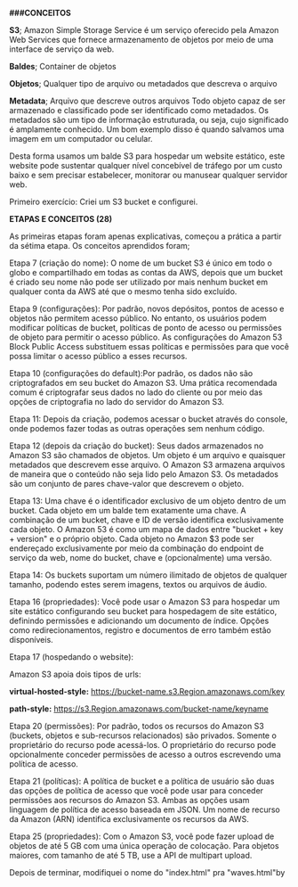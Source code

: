 **###CONCEITOS**

**S3**; Amazon Simple Storage Service é um serviço oferecido pela Amazon Web Services que fornece armazenamento de objetos por meio de uma interface de serviço da web.

**Baldes**; Container de objetos

**Objetos**; Qualquer tipo de arquivo ou metadados que descreva o arquivo

**Metadata**; Arquivo que descreve outros arquivos
Todo objeto capaz de ser armazenado e classificado pode ser identificado como metadados. Os metadados são um tipo de informação estruturada, ou seja, cujo significado é amplamente conhecido. Um bom exemplo disso é quando salvamos uma imagem em um computador ou celular.


Desta forma usamos um balde S3 para hospedar um website estático, este website pode sustentar qualquer nível concebível de tráfego por um custo baixo e sem precisar estabelecer, monitorar ou manusear qualquer servidor web.

Primeiro exercício: Criei um S3 bucket e configurei.

**ETAPAS E CONCEITOS (28)**

As primeiras etapas foram apenas explicativas, começou a prática a partir da sétima etapa.
Os conceitos aprendidos foram;

Etapa 7 (criação do nome):
O nome de um bucket S3 é único em todo o globo e compartilhado em todas as contas da AWS, depois que um bucket é criado seu nome não pode ser utilizado por mais nenhum bucket em qualquer conta da AWS até que o mesmo tenha sido excluído.

Etapa 9 (configurações):
Por padrão, novos depósitos, pontos de acesso e objetos não permitem acesso público. No entanto, os usuários podem modificar políticas de bucket, políticas de ponto de acesso ou permissões de objeto para permitir o acesso público. As configurações do Amazon 53 Block Public Access substituem essas políticas e permissões para que você possa limitar o acesso público a esses recursos.

Etapa 10 (configurações do default):Por padrão, os dados não são criptografados em seu bucket do Amazon S3. Uma prática recomendada comum é criptografar seus dados no lado do cliente ou por meio das opções de criptografia no lado do servidor do Amazon S3.

Etapa 11: Depois da criação, podemos acessar o bucket através do console, onde podemos fazer todas as outras operações sem nenhum código.

Etapa 12 (depois da criação do bucket): Seus dados armazenados no Amazon S3 são chamados de objetos. Um objeto é um arquivo e quaisquer metadados que descrevem esse arquivo. O Amazon S3 armazena arquivos de maneira que o conteúdo não seja lido pelo Amazon S3. Os metadados são um conjunto de pares chave-valor que descrevem o objeto.

Etapa 13: Uma chave é o identificador exclusivo de um objeto dentro de um bucket. Cada objeto em um balde tem exatamente uma chave. A combinação de um bucket, chave e ID de versão identifica exclusivamente cada objeto. O Amazon 53 é como um mapa de dados entre "bucket + key + version" e o próprio objeto. Cada objeto no Amazon $3 pode ser endereçado exclusivamente por meio da combinação do endpoint de serviço da web, nome do bucket, chave e (opcionalmente) uma versão.

Etapa 14: Os buckets suportam um número ilimitado de objetos de qualquer tamanho, podendo estes serem imagens, textos ou arquivos de áudio. 

Etapa 16 (propriedades): Você pode usar o Amazon S3 para hospedar um site estático configurando seu bucket para hospedagem de site estático, definindo permissões e adicionando um documento de índice. Opções como redirecionamentos, registro e documentos de erro também estão disponíveis.

Etapa 17 (hospedando o website): 

Amazon S3 apoia dois tipos de urls:

**virtual-hosted-style:**
https://bucket-name.s3.Region.amazonaws.com/key

**path-style:**
https://s3.Region.amazonaws.com/bucket-name/keyname

Etapa 20 (permissões):
Por padrão, todos os recursos do Amazon S3 (buckets, objetos e sub-recursos relacionados) são privados. Somente o proprietário do recurso pode acessá-los. O proprietário do recurso pode opcionalmente conceder permissões de acesso a outros escrevendo uma política de acesso.

Etapa 21 (políticas): A política de bucket e a política de usuário são duas das opções de política de acesso que você pode usar para conceder permissões aos recursos do Amazon S3. Ambas as opções usam linguagem de política de acesso baseada em JSON. Um nome de recurso da Amazon (ARN) identifica exclusivamente os recursos da AWS.

Etapa 25 (propriedades): Com o Amazon S3, você pode fazer upload de objetos de até 5 GB com uma única operação de colocação. Para objetos maiores, com tamanho de até 5 TB, use a API de multipart upload.

Depois de terminar, modifiquei o nome do "index.html" pra "waves.html"by
